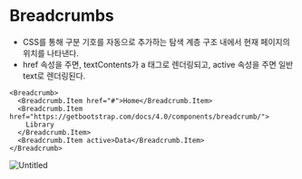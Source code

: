 # Breadcrumbs

- CSS를 통해 구분 기호를 자동으로 추가하는 탐색 계층 구조 내에서 현재 페이지의 위치를 나타낸다.
- href 속성을 주면, textContents가 a 태그로 렌더링되고, active 속성을 주면 일반 text로 렌더링된다.

```tsx
<Breadcrumb>
  <Breadcrumb.Item href="#">Home</Breadcrumb.Item>
  <Breadcrumb.Item href="https://getbootstrap.com/docs/4.0/components/breadcrumb/">
    Library
  </Breadcrumb.Item>
  <Breadcrumb.Item active>Data</Breadcrumb.Item>
</Breadcrumb>
```

![Untitled](https://user-images.githubusercontent.com/52296323/123188705-71f6f800-d4d7-11eb-9634-06fe2808a3a0.png)
